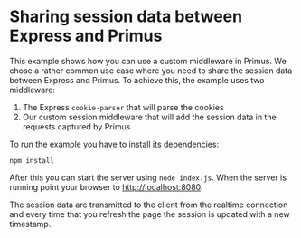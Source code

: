 # Sharing session data between Express and Primus

This example shows how you can use a custom middleware in Primus. We chose a
rather common use case where you need to share the session data between Express
and Primus. To achieve this, the example uses two middleware:

1. The Express `cookie-parser` that will parse the cookies
2. Our custom session middleware that will add the session data in the requests
captured by Primus

To run the example you have to install its dependencies:

```shell
npm install
```

After this you can start the server using `node index.js`. When the server is
running point your browser to [http://localhost:8080](http://localhost:8080).

The session data are transmitted to the client from the realtime connection and
every time that you refresh the page the session is updated with a new
timestamp.
